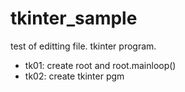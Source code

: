 # tkinter_sample

test of editting file. tkinter program.

- tk01: create root and root.mainloop()
- tk02: create tkinter pgm
